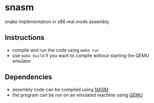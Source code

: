 # snasm
snake implementation in x86 real mode assembly

## Instructions
- compile and run the code using `make run`
- use `make build` if you want to compile without starting the QEMU emulator

## Dependencies
- assembly code can be compiled using [NASM](https://www.nasm.us/)
- the program can be run on an emulated machine using [QEMU](https://www.qemu.org/)

